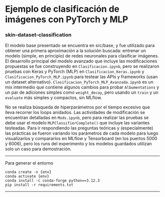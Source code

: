 # Ejemplo de clasificación de imágenes con PyTorch y MLP

### skin-dataset-classification

El modelo base presentado se encuentra en src/base, y fue utilizado para obtener una primera aproximación a la solución buscada: entrenar un modelo (simple, en principio) de redes neuronales para clasificar imágenes. El desarrollo principal del modelo avanzado que incluye las modificaciones propuestas se fue construyendo en `Clasificacion.ipynb`, pero se realizaron pruebas con Keras y PyTorch (MLP) en `Clasificacion_Keras.ipynb` y `Clasificacion_PyTorch_MLP.ipynb` para testear las APIs y frameworks (usan un dataset alternativo). `Clasificacion_PyTorch_MLP_Avanzada.ipynb` es un mix intermedio que contiene algunos cambios para probar `Albumentations` y un par de adiciones simples como `weight_decay`, pero usando un `train` y un `evaluate` más simples y compactos, sin MLflow.

No se realiza búsqueda de hiperparámetros por el tiempo excesivo que lleva recorrer los loops anidados. Las actividades de modificación se encuentran detalladas en `Mods.ipynb`, pero para realizar las pruebas se debe usar el modelo `MLPClassifierComplete()` que incluye las variantes testeadas. Para ir respondiendo las preguntas teóricas y (especialmente) las prácticas se fueron variando los parámetros de cada modelo para luego visualizarlos y compararlos en MLflow y Tensorboard (en los puertos 5000 y 6006), pero los runs del experimento y los modelos guardados utilizan solo un caso para demostración.

---

Para generar el entorno

```
conda create -n {env}  
conda activate {env}  
conda install -c conda-forge python==3.12.3  
pip install -r requirements.txt  
```

---
